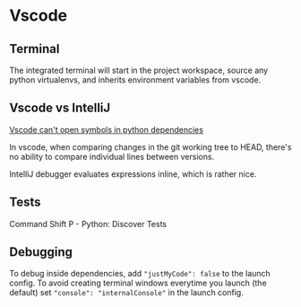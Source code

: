 # Vscode

## Terminal

The integrated terminal will start in the project workspace, source any python virtualenvs, and inherits environment variables from vscode.

## Vscode vs IntelliJ

[Vscode can't open symbols in python dependencies](https://stackoverflow.com/questions/59450270/vscode-open-symbols-in-python-dependencies)

In vscode, when comparing changes in the git working tree to HEAD, there's no ability to compare individual lines between versions.

IntelliJ debugger evaluates expressions inline, which is rather nice.

## Tests

Command Shift P - Python: Discover Tests

## Debugging

To debug inside dependencies, add `"justMyCode": false` to the launch config.
To avoid creating terminal windows everytime you launch (the default) set `"console": "internalConsole"` in the launch config.
